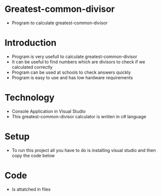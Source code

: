 # Greatest-common-divisor

- Program to calculate greatest-common-divisor

# Introduction
- Program is very usefull to calculate greatest-common-divisor
- It can be useful to find numbers which are divisors to check if we calculated correctly
- Program can be used at schools to check answers quickly
- Program is easy to use and has low hardware requirements

# Technology

- Console Application in Visual Studio
- This greatest-common-divisor calculator is wriiten in c# language

# Setup
- To run this project all you have to do is installing visual studio and then copy the code below


# Code
- Is attatched in files
   
